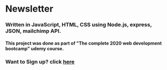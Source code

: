 # Newsletter

### Written in JavaScript, HTML, CSS using Node.js, express, JSON, mailchimp API.
#### This project was done as part of "The complete 2020 web development bootcamp" udemy course.

### Want to Sign up? click [here](https://floating-falls-39870.herokuapp.com/)
